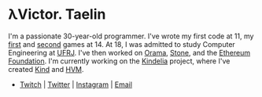 # λVictor. Taelin

I'm a passionate 30-year-old programmer. I've wrote my first code at 11, my
[first](https://www.youtube.com/watch?v=iGsQe6-un3s) and
[second](https://www.youtube.com/watch?v=SuD5pWd3ge8) games at 14. At 18, I was
admitted to study Computer Engineering at [UFRJ](https://ufrj.br/en/). I've then
worked on [Orama](https://orama.com.br), [Stone](http://stone.com.br), and the
[Ethereum Foundation](http://ethereum.org). I'm currently working on the
[Kindelia](http://github.com/kindelia) project, where I've created
[Kind](https://github.com/kindelia/kind) and
[HVM](https://github.com/kindelia/hvm).

- [Twitch](https://twitch.com/victortaelin) | [Twitter](https://twitter.com/victortaelin) | [Instagram](https://instagram.com/victaelin) | [Email](mailto:victor.taelin@gmail.com)

